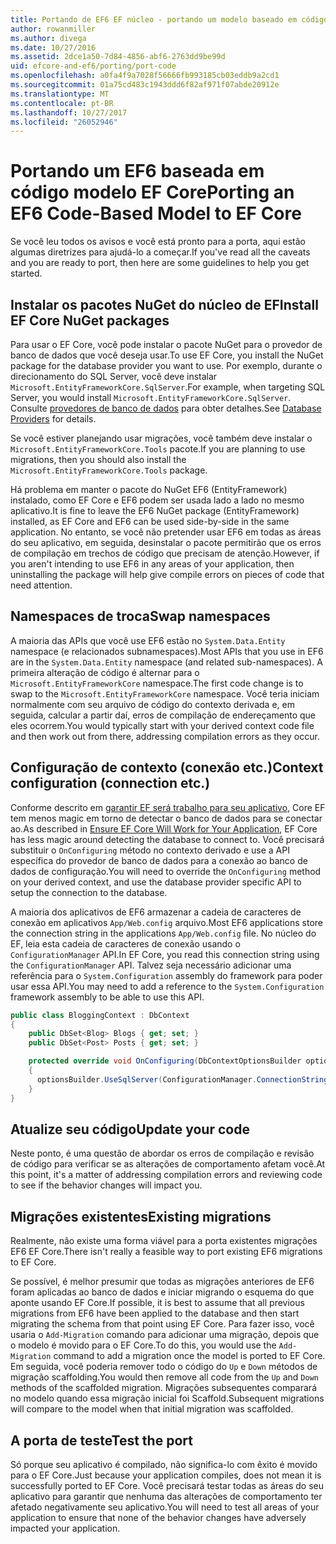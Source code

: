 ```yaml
---
title: Portando de EF6 EF núcleo - portando um modelo baseado em código
author: rowanmiller
ms.author: divega
ms.date: 10/27/2016
ms.assetid: 2dce1a50-7d84-4856-abf6-2763dd9be99d
uid: efcore-and-ef6/porting/port-code
ms.openlocfilehash: a0fa4f9a7028f56666fb993185cb03eddb9a2cd1
ms.sourcegitcommit: 01a75cd483c1943ddd6f82af971f07abde20912e
ms.translationtype: MT
ms.contentlocale: pt-BR
ms.lasthandoff: 10/27/2017
ms.locfileid: "26052946"
---
```

# <a name="porting-an-ef6-code-based-model-to-ef-core"></a><span data-ttu-id="28b63-102">Portando um EF6 baseada em código modelo EF Core</span><span class="sxs-lookup"><span data-stu-id="28b63-102">Porting an EF6 Code-Based Model to EF Core</span></span>

<span data-ttu-id="28b63-103">Se você leu todos os avisos e você está pronto para a porta, aqui estão algumas diretrizes para ajudá-lo a começar.</span><span class="sxs-lookup"><span data-stu-id="28b63-103">If you've read all the caveats and you are ready to port, then here are some guidelines to help you get started.</span></span>

## <a name="install-ef-core-nuget-packages"></a><span data-ttu-id="28b63-104">Instalar os pacotes NuGet do núcleo de EF</span><span class="sxs-lookup"><span data-stu-id="28b63-104">Install EF Core NuGet packages</span></span>

<span data-ttu-id="28b63-105">Para usar o EF Core, você pode instalar o pacote NuGet para o provedor de banco de dados que você deseja usar.</span><span class="sxs-lookup"><span data-stu-id="28b63-105">To use EF Core, you install the NuGet package for the database provider you want to use.</span></span> <span data-ttu-id="28b63-106">Por exemplo, durante o direcionamento do SQL Server, você deve instalar `Microsoft.EntityFrameworkCore.SqlServer`.</span><span class="sxs-lookup"><span data-stu-id="28b63-106">For example, when targeting SQL Server, you would install `Microsoft.EntityFrameworkCore.SqlServer`.</span></span> <span data-ttu-id="28b63-107">Consulte [provedores de banco de dados](../../core/providers/index.md) para obter detalhes.</span><span class="sxs-lookup"><span data-stu-id="28b63-107">See [Database Providers](../../core/providers/index.md) for details.</span></span>

<span data-ttu-id="28b63-108">Se você estiver planejando usar migrações, você também deve instalar o `Microsoft.EntityFrameworkCore.Tools` pacote.</span><span class="sxs-lookup"><span data-stu-id="28b63-108">If you are planning to use migrations, then you should also install the `Microsoft.EntityFrameworkCore.Tools` package.</span></span>

<span data-ttu-id="28b63-109">Há problema em manter o pacote do NuGet EF6 (EntityFramework) instalado, como EF Core e EF6 podem ser usada lado a lado no mesmo aplicativo.</span><span class="sxs-lookup"><span data-stu-id="28b63-109">It is fine to leave the EF6 NuGet package (EntityFramework) installed, as EF Core and EF6 can be used side-by-side in the same application.</span></span> <span data-ttu-id="28b63-110">No entanto, se você não pretender usar EF6 em todas as áreas do seu aplicativo, em seguida, desinstalar o pacote permitirão que os erros de compilação em trechos de código que precisam de atenção.</span><span class="sxs-lookup"><span data-stu-id="28b63-110">However, if you aren't intending to use EF6 in any areas of your application, then uninstalling the package will help give compile errors on pieces of code that need attention.</span></span>

## <a name="swap-namespaces"></a><span data-ttu-id="28b63-111">Namespaces de troca</span><span class="sxs-lookup"><span data-stu-id="28b63-111">Swap namespaces</span></span>

<span data-ttu-id="28b63-112">A maioria das APIs que você use EF6 estão no `System.Data.Entity` namespace (e relacionados subnamespaces).</span><span class="sxs-lookup"><span data-stu-id="28b63-112">Most APIs that you use in EF6 are in the `System.Data.Entity` namespace (and related sub-namespaces).</span></span> <span data-ttu-id="28b63-113">A primeira alteração de código é alternar para o `Microsoft.EntityFrameworkCore` namespace.</span><span class="sxs-lookup"><span data-stu-id="28b63-113">The first code change is to swap to the `Microsoft.EntityFrameworkCore` namespace.</span></span> <span data-ttu-id="28b63-114">Você teria iniciam normalmente com seu arquivo de código do contexto derivada e, em seguida, calcular a partir daí, erros de compilação de endereçamento que eles ocorrem.</span><span class="sxs-lookup"><span data-stu-id="28b63-114">You would typically start with your derived context code file and then work out from there, addressing compilation errors as they occur.</span></span>

## <a name="context-configuration-connection-etc"></a><span data-ttu-id="28b63-115">Configuração de contexto (conexão etc.)</span><span class="sxs-lookup"><span data-stu-id="28b63-115">Context configuration (connection etc.)</span></span>

<span data-ttu-id="28b63-116">Conforme descrito em [garantir EF será trabalho para seu aplicativo](ensure-requirements.md), Core EF tem menos magic em torno de detectar o banco de dados para se conectar ao.</span><span class="sxs-lookup"><span data-stu-id="28b63-116">As described in [Ensure EF Core Will Work for Your Application](ensure-requirements.md), EF Core has less magic around detecting the database to connect to.</span></span> <span data-ttu-id="28b63-117">Você precisará substituir o `OnConfiguring` método no contexto derivado e use a API específica do provedor de banco de dados para a conexão ao banco de dados de configuração.</span><span class="sxs-lookup"><span data-stu-id="28b63-117">You will need to override the `OnConfiguring` method on your derived context, and use the database provider specific API to setup the connection to the database.</span></span>

<span data-ttu-id="28b63-118">A maioria dos aplicativos de EF6 armazenar a cadeia de caracteres de conexão em aplicativos `App/Web.config` arquivo.</span><span class="sxs-lookup"><span data-stu-id="28b63-118">Most EF6 applications store the connection string in the applications `App/Web.config` file.</span></span> <span data-ttu-id="28b63-119">No núcleo do EF, leia esta cadeia de caracteres de conexão usando o `ConfigurationManager` API.</span><span class="sxs-lookup"><span data-stu-id="28b63-119">In EF Core, you read this connection string using the `ConfigurationManager` API.</span></span> <span data-ttu-id="28b63-120">Talvez seja necessário adicionar uma referência para o `System.Configuration` assembly do framework para poder usar essa API.</span><span class="sxs-lookup"><span data-stu-id="28b63-120">You may need to add a reference to the `System.Configuration` framework assembly to be able to use this API.</span></span>

``` csharp
public class BloggingContext : DbContext
{
    public DbSet<Blog> Blogs { get; set; }
    public DbSet<Post> Posts { get; set; }

    protected override void OnConfiguring(DbContextOptionsBuilder optionsBuilder)
    {
      optionsBuilder.UseSqlServer(ConfigurationManager.ConnectionStrings["BloggingDatabase"].ConnectionString);
    }
}
```

## <a name="update-your-code"></a><span data-ttu-id="28b63-121">Atualize seu código</span><span class="sxs-lookup"><span data-stu-id="28b63-121">Update your code</span></span>

<span data-ttu-id="28b63-122">Neste ponto, é uma questão de abordar os erros de compilação e revisão de código para verificar se as alterações de comportamento afetam você.</span><span class="sxs-lookup"><span data-stu-id="28b63-122">At this point, it's a matter of addressing compilation errors and reviewing code to see if the behavior changes will impact you.</span></span>

## <a name="existing-migrations"></a><span data-ttu-id="28b63-123">Migrações existentes</span><span class="sxs-lookup"><span data-stu-id="28b63-123">Existing migrations</span></span>

<span data-ttu-id="28b63-124">Realmente, não existe uma forma viável para a porta existentes migrações EF6 EF Core.</span><span class="sxs-lookup"><span data-stu-id="28b63-124">There isn't really a feasible way to port existing EF6 migrations to EF Core.</span></span>

<span data-ttu-id="28b63-125">Se possível, é melhor presumir que todas as migrações anteriores de EF6 foram aplicadas ao banco de dados e iniciar migrando o esquema do que aponte usando EF Core.</span><span class="sxs-lookup"><span data-stu-id="28b63-125">If possible, it is best to assume that all previous migrations from EF6 have been applied to the database and then start migrating the schema from that point using EF Core.</span></span> <span data-ttu-id="28b63-126">Para fazer isso, você usaria o `Add-Migration` comando para adicionar uma migração, depois que o modelo é movido para o EF Core.</span><span class="sxs-lookup"><span data-stu-id="28b63-126">To do this, you would use the `Add-Migration` command to add a migration once the model is ported to EF Core.</span></span> <span data-ttu-id="28b63-127">Em seguida, você poderia remover todo o código do `Up` e `Down` métodos de migração scaffolding.</span><span class="sxs-lookup"><span data-stu-id="28b63-127">You would then remove all code from the `Up` and `Down` methods of the scaffolded migration.</span></span> <span data-ttu-id="28b63-128">Migrações subsequentes comparará no modelo quando essa migração inicial foi Scaffold.</span><span class="sxs-lookup"><span data-stu-id="28b63-128">Subsequent migrations will compare to the model when that initial migration was scaffolded.</span></span>

## <a name="test-the-port"></a><span data-ttu-id="28b63-129">A porta de teste</span><span class="sxs-lookup"><span data-stu-id="28b63-129">Test the port</span></span>

<span data-ttu-id="28b63-130">Só porque seu aplicativo é compilado, não significa-lo com êxito é movido para o EF Core.</span><span class="sxs-lookup"><span data-stu-id="28b63-130">Just because your application compiles, does not mean it is successfully ported to EF Core.</span></span> <span data-ttu-id="28b63-131">Você precisará testar todas as áreas do seu aplicativo para garantir que nenhuma das alterações de comportamento ter afetado negativamente seu aplicativo.</span><span class="sxs-lookup"><span data-stu-id="28b63-131">You will need to test all areas of your application to ensure that none of the behavior changes have adversely impacted your application.</span></span>
